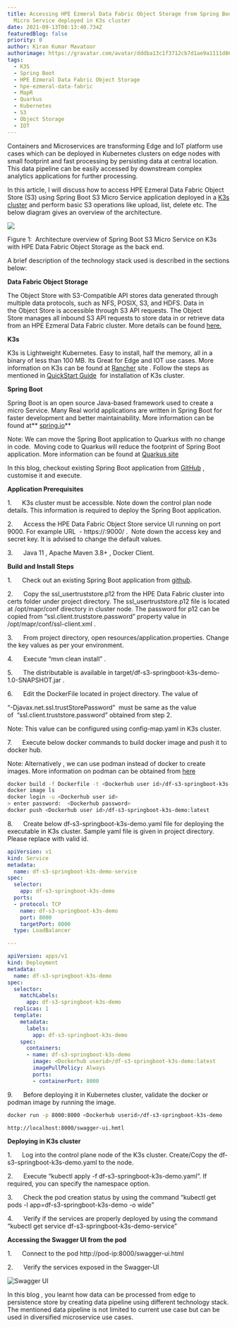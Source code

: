 ```yaml
---
title: Accessing HPE Ezmeral Data Fabric Object Storage from Spring Boot S3
  Micro Service deployed in K3s cluster
date: 2021-09-13T08:13:40.734Z
featuredBlog: false
priority: 0
author: Kiran Kumar Mavatoor
authorimage: https://gravatar.com/avatar/dddba13c1f3712cb7d1ae9a1111d86d6?s=96
tags:
  - K3S
  - Spring Boot
  - HPE Ezmeral Data Fabric Object Storage
  - hpe-ezmeral-data-fabric
  - MapR
  - Quarkus
  - Kubernetes
  - S3
  - Object Storage
  - IOT
---
```

Containers and Microservices are transforming Edge and IoT platform use cases which can be deployed in Kubernetes clusters on edge nodes with small footprint and fast processing by persisting data at central location. This data pipeline can be easily accessed by downstream complex analytics applications for further processing. 

In this article, I will discuss how to access HPE Ezmeral Data Fabric Object Store (S3) using Spring Boot S3 Micro Service application deployed in a [K3s cluster](https://k3s.io/) and perform basic S3 operations like upload, list, delete etc. The below diagram gives an overview of the architecture.

![](/img/hpe-ezmeral-data-fabric-s3-springboot-k3s.png)

Figure 1:  Architecture overview of Spring Boot S3 Micro Service on K3s with HPE Data Fabric Object Storage as the back end.

A brief description of the technology stack used is described in the sections below:

**Data Fabric Object Storage**

The Object Store with S3-Compatible API stores data generated through multiple data protocols, such as NFS, POSIX, S3, and HDFS. Data in the Object Store is accessible through S3 API requests. The Object Store manages all inbound S3 API requests to store data in or retrieve data from an HPE Ezmeral Data Fabric cluster. More details can be found [here.](https://docs.datafabric.hpe.com/62/MapRObjectStore/MapRObjectStorewithS3-compatibleAPI.html)

**K3s**

K3s is Lightweight Kubernetes. Easy to install, half the memory, all in a binary of less than 100 MB. Its Great for Edge and IOT use cases. More information on K3s can be found at [Rancher](<https://rancher.com/docs/k3s/latest/en/>) site[](https://rancher.com/docs/k3s/latest/en/) . Follow the steps as mentioned in [QuickStart Guide](https://rancher.com/docs/k3s/latest/en/quick-start/) [](https://rancher.com/docs/k3s/latest/en/quick-start/) for installation of K3s cluster. 

**Spring Boot**

Spring Boot is an open source Java-based framework used to create a micro Service. Many Real world applications are written in Spring Boot for faster development and better maintainability. More information can be found at** [spring.io](https://spring.io/projects/spring-boot)**

Note: We can move the Spring Boot application to Quarkus with no change in code.  Moving code to Quarkus will reduce the footprint of Spring Boot application. More information can be found at [Quarkus site](https://quarkus.io/blog/quarkus-for-spring-developers/)

In this blog, checkout existing Spring Boot application from [GitHub](https://github.hpe.com/kiran-mavatoor/df-s3-springboot-k3s-demo) , customise it and execute. 

**Application Prerequisites**

1.      K3s cluster must be accessible. Note down the control plan node details. This information is required to deploy the Spring Boot application.

2.      Access the HPE Data Fabric Object Store service UI running on port 9000. For example URL  - https://<Fully Qualified Domain Name>:9000/ .  Note down the access key and secret key. It is advised to change the default values.

3.      Java 11 , Apache Maven 3.8+ , Docker Client.

**Build and Install Steps**

1.      Check out  an existing Spring Boot application from [github](<https://github.hpe.com/kiran-mavatoor/df-s3-springboot-k3s-demo>).

2.      Copy the ssl_usertruststore.p12 from the HPE Data Fabric cluster into certs folder under project directory. The ssl_usertruststore.p12 file is located at /opt/mapr/conf directory in cluster node. The password for p12 can be copied from “ssl.client.truststore.password” property value in /opt/mapr/conf/ssl-client.xml .

3.      From project directory, open resources/application.properties. Change the key values as per your environment. 

4.      Execute “mvn clean install” .

5.      The distributable is available in target/df-s3-springboot-k3s-demo-1.0-SNAPSHOT.jar .

6.      Edit the DockerFile located in project directory. The value of 

“-Djavax.net.ssl.trustStorePassword”  must be same as the value of  “ssl.client.truststore.password” obtained from step 2. 

Note: This value can be configured using config-map.yaml in K3s cluster.

7.      Execute below docker commands to build docker image and push it to docker hub. 

Note: Alternatively , we can use podman instead of docker to create images. More information on podman can be obtained from [here](https://developers.redhat.com/blog/2020/11/19/transitioning-from-docker-to-podman#transition_to_the_podman_cli) [](https://developers.redhat.com/blog/2020/11/19/transitioning-from-docker-to-podman#transition_to_the_podman_cli)

```bash
docker build -f Dockerfile -t <Dockerhub user id>/df-s3-springboot-k3s-demo:latest .
docker image ls
docker login -u <Dockerhub user id>
> enter password:  <Dockerhub password>
docker push <Dockerhub user id>/df-s3-springboot-k3s-demo:latest

```

8.      Create below df-s3-springboot-k3s-demo.yaml file for deploying the executable in K3s cluster. Sample yaml file is given in project directory. Please replace <dockerhub userid> with valid id.

```Yaml
apiVersion: v1
kind: Service
metadata:
  name: df-s3-springboot-k3s-demo-service
spec:
  selector:
    app: df-s3-springboot-k3s-demo
  ports:
  - protocol: TCP
    name: df-s3-springboot-k3s-demo
    port: 8000
    targetPort: 8000
  type: LoadBalancer

---

apiVersion: apps/v1
kind: Deployment
metadata:
  name: df-s3-springboot-k3s-demo
spec:
  selector:
    matchLabels:
      app: df-s3-springboot-k3s-demo
  replicas: 1
  template:
    metadata:
      labels:
        app: df-s3-springboot-k3s-demo
    spec:
      containers:
      - name: df-s3-springboot-k3s-demo
        image: <Dockerhub userid>/df-s3-springboot-k3s-demo:latest
        imagePullPolicy: Always
        ports:
        - containerPort: 8000
```

9.      Before deploying it in Kubernetes cluster, validate the docker or podman image by running the image. 

```bash
docker run -p 8000:8000 <Dockerhub userid>/df-s3-springboot-k3s-demo
```

```UI
http://localhost:8000/swagger-ui.hmtl
```

**Deploying in K3s cluster**

1.      Log into the control plane node of the K3s cluster. Create/Copy the df-s3-springboot-k3s-demo.yaml to the node.

2.      Execute “kubectl apply -f df-s3-springboot-k3s-demo.yaml”. If required, you can specify the namespace option.

3.      Check the pod creation status by using the command “kubectl get pods -l app=df-s3-springboot-k3s-demo -o wide”

4.      Verify if the services are properly deployed by using the command “kubectl get service df-s3-springboot-k3s-demo-service”

**Accessing the Swagger UI from the pod**

1.      Connect to the pod http://pod-ip:8000/swagger-ui.html

2.      Verify the services exposed in the Swagger-UI

![Swagger UI](/img/swagger-ui.png)

In this blog , you learnt how data can be processed from edge to persistence store by creating data pipeline using different technology stack. The mentioned data pipeline is not limited to current use case but can be used in diversified microservice use cases. 